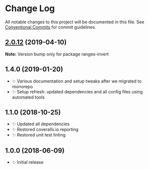 # Change Log

All notable changes to this project will be documented in this file.
See [Conventional Commits](https://conventionalcommits.org) for commit guidelines.

## [2.0.12](https://gitlab.com/codsen/codsen/compare/ranges-invert@2.0.11...ranges-invert@2.0.12) (2019-04-10)

**Note:** Version bump only for package ranges-invert





## 1.4.0 (2019-01-20)

- ✨ Various documentation and setup tweaks after we migrated to monorepo
- ✨ Setup refresh: updated dependencies and all config files using automated tools

## 1.1.0 (2018-10-25)

- ✨ Updated all dependencies
- ✨ Restored coveralls.io reporting
- ✨ Restored unit test linting

## 1.0.0 (2018-06-09)

- ✨ Initial release
